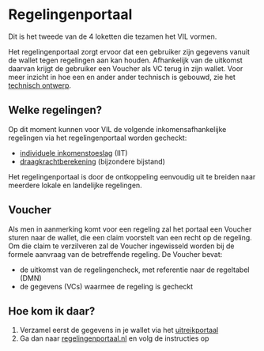 # Regelingenportaal

Dit is het tweede van de 4 loketten die tezamen het VIL vormen.

Het regelingenportaal zorgt ervoor dat een gebruiker zijn gegevens vanuit de wallet tegen regelingen aan kan houden. Afhankelijk van de uitkomst daarvan krijgt de gebruiker een Voucher als VC terug in zijn wallet. Voor meer inzicht in hoe een en ander ander technisch is gebouwd, zie het [technisch ontwerp](techniek.md).

## Welke regelingen?

Op dit moment kunnen voor VIL de volgende inkomensafhankelijke regelingen via het regelingenportaal worden gecheckt:

* [individuele inkomenstoeslag](iit.md) (IIT)
* [draagkrachtberekening](draagkracht.md) (bijzondere bijstand)

Het regelingenportaal is door de ontkoppeling eenvoudig uit te breiden naar meerdere lokale en landelijke regelingen.

## Voucher

Als men in aanmerking komt voor een regeling zal het portaal een Voucher sturen naar de wallet, die een claim voorstelt van een recht op de regeling. Om die claim te verzilveren zal de Voucher ingewisseld worden bij de formele aanvraag van de betreffende regeling. De Voucher bevat:

* de uitkomst van de regelingencheck, met referentie naar de regeltabel (DMN)
* de gegevens (VCs) waarmee de regeling is gecheckt

## Hoe kom ik daar?

1. Verzamel eerst de gegevens in je wallet via het [uitreikportaal](uitreikportaal.md)
2. Ga dan naar [regelingenportaal.nl](https://regelingenportaal.nl) en volg de instructies op
